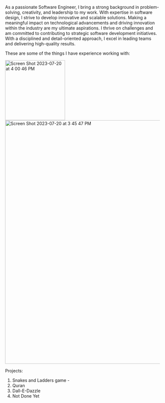As a passionate Software Engineer, I bring a strong background in problem-solving, creativity, and leadership to my work. With expertise in software design, I strive to develop innovative and scalable solutions. Making a meaningful impact on technological advancements and driving innovation within the industry are my ultimate aspirations. I thrive on challenges and am committed to contributing to strategic software development initiatives. With a disciplined and detail-oriented approach, I excel in leading teams and delivering high-quality results.

These are some of the things I have experience working with:


<img width="195" alt="Screen Shot 2023-07-20 at 4 00 46 PM" src="https://github.com/RustamBoura/RustamBoura/assets/132152997/da3decd9-9393-459c-82db-97c512f56956">






        


<img width="791" alt="Screen Shot 2023-07-20 at 3 45 47 PM" src="https://github.com/RustamBoura/RustamBoura/assets/132152997/c49e3c12-0e9c-4f5f-885e-8111923fbc97">





Projects:

1. Snakes and Ladders game - 
2. Quran
3. Dall-E-Dazzle
4. Not Done Yet
   





